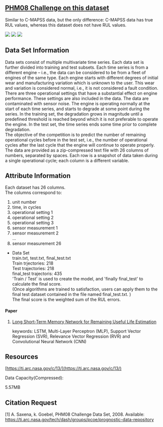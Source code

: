 ## [PHM08 Challenge on this dataset](https://ti.arc.nasa.gov/tech/dash/groups/pcoe/prognostic-data-repository/)  

Similar to C-MAPSS data, but the only difference: C-MAPSS data has true RUL values, whereas this dataset does not have RUL values. 

![](https://img.shields.io/badge/competition-gray.svg)
![](https://img.shields.io/badge/scoring_and_ranking-gray.svg) ![](<https://img.shields.io/badge/simulation-yes-blue.svg>)    
## Data Set Information   
Data sets consist of multiple multivariate time series. Each data set is further divided into training and test subsets. Each time series is from a different engine – i.e., the data can be considered to be from a fleet of engines of the same type. Each engine starts with different degrees of initial wear and manufacturing variation which is unknown to the user. This wear and variation is considered normal, i.e., it is not considered a fault condition. There are three operational settings that have a substantial effect on engine performance. These settings are also included in the data. The data are contaminated with sensor noise.
The engine is operating normally at the start of each time series, and starts to degrade at some point during the series. In the training set, the degradation grows in magnitude until a predefined threshold is reached beyond which it is not preferable to operate the engine. In the test set, the time series ends some time prior to complete degradation.  
The objective of the competition is to predict the number of remaining operational cycles before in the test set, i.e., the number of operational cycles after the last cycle that the engine will continue to operate properly.  
The data are provided as a zip-compressed text file with 26 columns of numbers, separated by spaces. Each row is a snapshot of data taken during a single operational cycle; each column is a different variable.  

    



## Attribute Information   

Each dataset has 26 columns.   
The columns correspond to:  

1)	unit number  
2)	time, in cycles  
3)	operational setting 1  
4)	operational setting 2  
5)	operational setting 3  
6)	sensor measurement  1  
7)	sensor measurement  2  
...
26)	sensor measurement  26   


- Data Set  
  train.txt, test.txt, final_test.txt     
  Train trjectories: 218   
  Test trajectories: 218   
  final_test trajectoris: 435    
  'Train / Test' is used to create the model, and 'finally final_test' to calculate the final score.    
  (Once algorithms are trained to satisfaction, users can apply them to the final test dataset contained in the file named final_test.txt. )  
  The final score is the weighted sum of the RUL errors.       

#### Paper   

1. [Long Short-Term Memory Network for Remaining
   Useful Life Estimation](<http://www.hitachi-america.us/rd/about_us/bdl/docs/LSTM_RUL.PDF>)    

   keywords: LSTM, Multi-Layer Perceptron (MLP), Support Vector Regression (SVR), Relevance Vector Regression (RVR) and Convolutional Neural Network (CNN)    


## Resources
[https://ti.arc.nasa.gov/c/13/](https://ti.arc.nasa.gov/c/13/)    

 Data Capacity(Compressed):  

5.57MB  

## Citation Request
[1] A. Saxena, k. Goebel, PHM08 Challenge Data Set, 2008. Available: https://ti.arc.nasa.gov/tech/dash/groups/pcoe/prognostic-data-repository